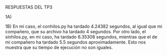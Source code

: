 RESPUESTAS DEL TP3

1A) 


1B) En mi caso, el conhilos.py ha tardado 4.24382 segundos, al igual que mi compañero, que su archivo ha tardado 4 segundos. 
Por otro lado, el sinhilos.py, en mi caso, ha tardado 6.35308 segundos, mientras que el de mi compañero ha tardado 5.5 segundos aproximadamente.
Esto nos muestra que su tiempo de ejecución no son iguales.
